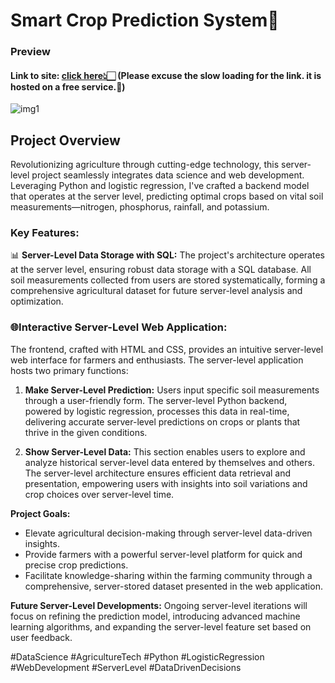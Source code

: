 # Smart Crop Prediction System🌾
### Preview 
#### Link to site: [click here👆🏻](https://crop-prediction-fpho.onrender.com/)                (Please excuse the slow loading for the link. it is hosted on a free service.🙏)

![img1](https://github.com/jyotirmaya16/CROP-Prediction-Project/assets/146333462/23004378-45d2-46a3-93ec-0eb45a7828c2)

## Project Overview
Revolutionizing agriculture through cutting-edge technology, this server-level project seamlessly integrates data science and web development. Leveraging Python and logistic regression, I've crafted a backend model that operates at the server level, predicting optimal crops based on vital soil measurements—nitrogen, phosphorus, rainfall, and potassium.

### Key Features:
📊 **Server-Level Data Storage with SQL:** The project's architecture operates at the server level, ensuring robust data storage with a SQL database. All soil measurements collected from users are stored systematically, forming a comprehensive agricultural dataset for future server-level analysis and optimization.

### 🌐Interactive Server-Level Web Application:
The frontend, crafted with HTML and CSS, provides an intuitive server-level web interface for farmers and enthusiasts. The server-level application hosts two primary functions:

1. **Make Server-Level Prediction:** Users input specific soil measurements through a user-friendly form. The server-level Python backend, powered by logistic regression, processes this data in real-time, delivering accurate server-level predictions on crops or plants that thrive in the given conditions.

2. **Show Server-Level Data:** This section enables users to explore and analyze historical server-level data entered by themselves and others. The server-level architecture ensures efficient data retrieval and presentation, empowering users with insights into soil variations and crop choices over server-level time.

**Project Goals:**
- Elevate agricultural decision-making through server-level data-driven insights.
- Provide farmers with a powerful server-level platform for quick and precise crop predictions.
- Facilitate knowledge-sharing within the farming community through a comprehensive, server-stored dataset presented in the web application.

**Future Server-Level Developments:**
Ongoing server-level iterations will focus on refining the prediction model, introducing advanced machine learning algorithms, and expanding the server-level feature set based on user feedback.

#DataScience #AgricultureTech #Python #LogisticRegression #WebDevelopment #ServerLevel #DataDrivenDecisions
